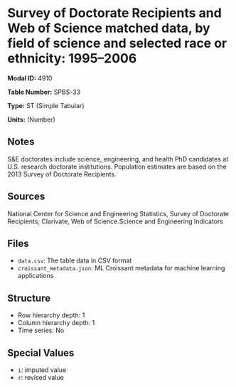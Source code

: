 # Survey of Doctorate Recipients and Web of Science matched data, by field of science and selected race or ethnicity: 1995–2006

**Modal ID:** 4910

**Table Number:** SPBS-33

**Type:** ST (Simple Tabular)

**Units:** (Number)

## Notes

S&E doctorates include science, engineering, and health PhD candidates at U.S. research doctorate institutions. Population estimates are based on the 2013 Survey of Doctorate Recipients.

## Sources

National Center for Science and Engineering Statistics, Survey of Doctorate Recipients; Clarivate, Web of Science.Science and Engineering Indicators

## Files

- `data.csv`: The table data in CSV format
- `croissant_metadata.json`: ML Croissant metadata for machine learning applications

## Structure

- Row hierarchy depth: 1
- Column hierarchy depth: 1
- Time series: No

## Special Values

- `i`: imputed value
- `r`: revised value
